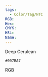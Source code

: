 ```yaml
---
tags:
  - Color/Tag/NTC
RGB:
Hex:
CMYK:
HSL:
Name:
---
```

Deep Cerulean
```palette
#007BA7
```
RGB
